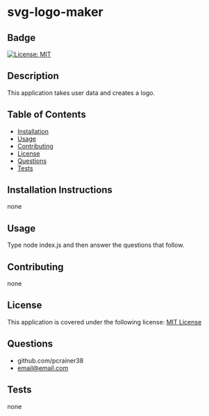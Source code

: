 
  # svg-logo-maker

  ## Badge
  [![License: MIT](https://img.shields.io/badge/License-MIT-yellow.svg)](https://opensource.org/licenses/MIT)

  ## Description 
  
  This application takes user data and creates a logo.

  ## Table of Contents 
  - [Installation](#installation) 
  - [Usage](#usage) 
  - [Contributing](#contributing) 
  - [License](#license) 
  - [Questions](#questions)
  - [Tests](#tests)

  ## Installation Instructions 
  
  none

  ## Usage 
 
  Type node index.js and then answer the questions that follow.

  ## Contributing   
 
  none
  
  ## License 
 
  This application is covered under the following license:
    [MIT License](https://opensource.org/licenses/)
  
  ## Questions
  
  - github.com/pcrainer38
  - email@email.com
  
   ## Tests 
  
   none
